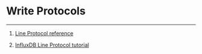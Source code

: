 # Write Protocols

---

1. [Line Protocol reference](https://docs.influxdata.com/influxdb/v1.7/write_protocols/line_protocol_reference/)

2. [InfluxDB Line Protocol tutorial](https://docs.influxdata.com/influxdb/v1.7/write_protocols/line_protocol_tutorial/)
